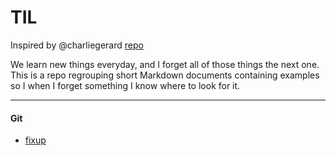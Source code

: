 # TIL

Inspired by @charliegerard [repo](https://github.com/charliegerard/dev-notes)

We learn new things everyday, and I forget all of those things the next one. This is a repo regrouping short Markdown documents containing examples so I when I forget something I know where to look for it.

---

#### Git

- [fixup](https://github.com/Agmat/Reminders/blob/master/git/fixup.md)

